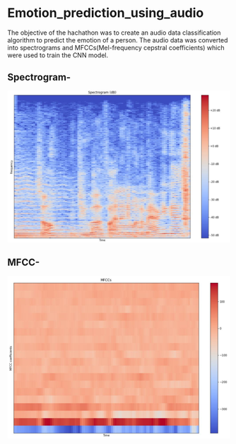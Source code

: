 # Emotion_prediction_using_audio

The objective of the hachathon was to create an audio data classification algorithm to predict the emotion of a person. The audio data was converted into spectrograms and MFCCs(Mel-frequency cepstral coefficients) which were used to train the CNN model.

## Spectrogram-
![Alt text](images/spectrogram.jfif)

## MFCC-
![Alt text](images/mfcc.jfif)
